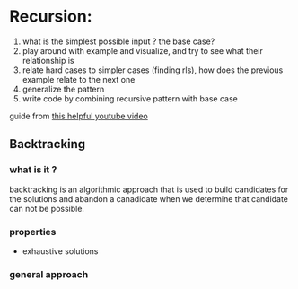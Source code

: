 # Recursion:
 1. what is the simplest possible input ? the base case?
 2. play around with example and visualize, and try to see what their relationship is 
 3. relate hard cases to simpler cases (finding rls), how does the previous example relate to the next one 
 4. generalize the pattern
 5. write code by combining recursive pattern with base case

 guide from [this helpful youtube video](https://www.youtube.com/watch?v=ngCos392W4w)
## Backtracking

### what is it ?
backtracking is an algorithmic approach that is used to build candidates for the solutions and abandon a canadidate when we determine that candidate can not be possible.  

### properties
- exhaustive solutions 

### general approach 